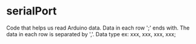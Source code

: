 # serialPort
Code that helps us read Arduino data.
Data in each row ';' ends with.
The data in each row is separated by ','.
Data type ex: xxx, xxx, xxx, xxx;
